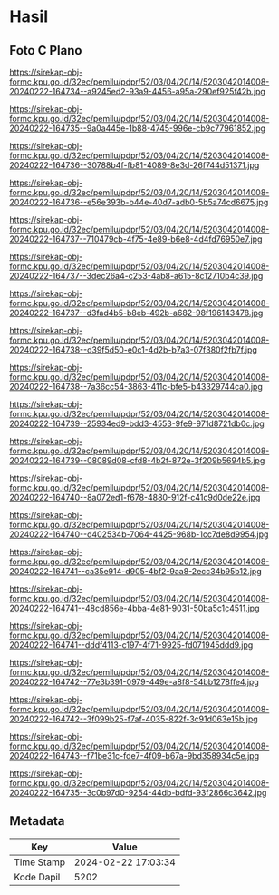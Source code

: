 # Hasil

## Foto C Plano

https://sirekap-obj-formc.kpu.go.id/32ec/pemilu/pdpr/52/03/04/20/14/5203042014008-20240222-164734--a9245ed2-93a9-4456-a95a-290ef925f42b.jpg

https://sirekap-obj-formc.kpu.go.id/32ec/pemilu/pdpr/52/03/04/20/14/5203042014008-20240222-164735--9a0a445e-1b88-4745-996e-cb9c77961852.jpg

https://sirekap-obj-formc.kpu.go.id/32ec/pemilu/pdpr/52/03/04/20/14/5203042014008-20240222-164736--30788b4f-fb81-4089-8e3d-26f744d51371.jpg

https://sirekap-obj-formc.kpu.go.id/32ec/pemilu/pdpr/52/03/04/20/14/5203042014008-20240222-164736--e56e393b-b44e-40d7-adb0-5b5a74cd6675.jpg

https://sirekap-obj-formc.kpu.go.id/32ec/pemilu/pdpr/52/03/04/20/14/5203042014008-20240222-164737--710479cb-4f75-4e89-b6e8-4d4fd76950e7.jpg

https://sirekap-obj-formc.kpu.go.id/32ec/pemilu/pdpr/52/03/04/20/14/5203042014008-20240222-164737--3dec26a4-c253-4ab8-a615-8c12710b4c39.jpg

https://sirekap-obj-formc.kpu.go.id/32ec/pemilu/pdpr/52/03/04/20/14/5203042014008-20240222-164737--d3fad4b5-b8eb-492b-a682-98f196143478.jpg

https://sirekap-obj-formc.kpu.go.id/32ec/pemilu/pdpr/52/03/04/20/14/5203042014008-20240222-164738--d39f5d50-e0c1-4d2b-b7a3-07f380f2fb7f.jpg

https://sirekap-obj-formc.kpu.go.id/32ec/pemilu/pdpr/52/03/04/20/14/5203042014008-20240222-164738--7a36cc54-3863-411c-bfe5-b43329744ca0.jpg

https://sirekap-obj-formc.kpu.go.id/32ec/pemilu/pdpr/52/03/04/20/14/5203042014008-20240222-164739--25934ed9-bdd3-4553-9fe9-971d8721db0c.jpg

https://sirekap-obj-formc.kpu.go.id/32ec/pemilu/pdpr/52/03/04/20/14/5203042014008-20240222-164739--08089d08-cfd8-4b2f-872e-3f209b5694b5.jpg

https://sirekap-obj-formc.kpu.go.id/32ec/pemilu/pdpr/52/03/04/20/14/5203042014008-20240222-164740--8a072ed1-f678-4880-912f-c41c9d0de22e.jpg

https://sirekap-obj-formc.kpu.go.id/32ec/pemilu/pdpr/52/03/04/20/14/5203042014008-20240222-164740--d402534b-7064-4425-968b-1cc7de8d9954.jpg

https://sirekap-obj-formc.kpu.go.id/32ec/pemilu/pdpr/52/03/04/20/14/5203042014008-20240222-164741--ca35e914-d905-4bf2-9aa8-2ecc34b95b12.jpg

https://sirekap-obj-formc.kpu.go.id/32ec/pemilu/pdpr/52/03/04/20/14/5203042014008-20240222-164741--48cd856e-4bba-4e81-9031-50ba5c1c4511.jpg

https://sirekap-obj-formc.kpu.go.id/32ec/pemilu/pdpr/52/03/04/20/14/5203042014008-20240222-164741--dddf4113-c197-4f71-9925-fd071945ddd9.jpg

https://sirekap-obj-formc.kpu.go.id/32ec/pemilu/pdpr/52/03/04/20/14/5203042014008-20240222-164742--77e3b391-0979-449e-a8f8-54bb1278ffe4.jpg

https://sirekap-obj-formc.kpu.go.id/32ec/pemilu/pdpr/52/03/04/20/14/5203042014008-20240222-164742--3f099b25-f7af-4035-822f-3c91d063e15b.jpg

https://sirekap-obj-formc.kpu.go.id/32ec/pemilu/pdpr/52/03/04/20/14/5203042014008-20240222-164743--f71be31c-fde7-4f09-b67a-9bd358934c5e.jpg

https://sirekap-obj-formc.kpu.go.id/32ec/pemilu/pdpr/52/03/04/20/14/5203042014008-20240222-164735--3c0b97d0-9254-44db-bdfd-93f2866c3642.jpg


## Metadata

| Key        | Value               |
| ---------- | ------------------- |
| Time Stamp | 2024-02-22 17:03:34 |
| Kode Dapil | 5202                |




